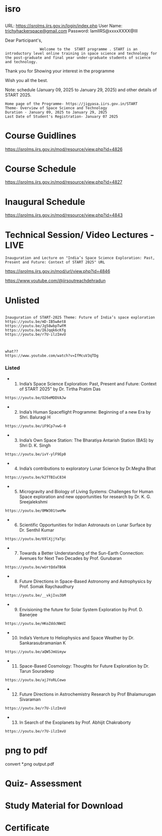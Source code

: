 # isro



##
URL: https://isrolms.iirs.gov.in/login/index.php
User Name: trichyhackerspace@gmail.com
Password: IamIIRS@xxxxXXXX@III







Dear Participant's,

                    Welcome to the  START programme . START is an introductory level online training in space science and technology for the post-graduate and final year under-graduate students of science and technology.

Thank you for Showing your interest in the programme

Wish you all the best.

 Note:   schedule (January 09, 2025 to January 29, 2025) and other details of START 2025.

    Home page of the Programme- https://jigyasa.iirs.gov.in/START
    Theme- Overview of Space Science and Technology
    Duration - January 09, 2025 to January 29, 2025
    Last Date of Student's Registration- January 07 2025




# Course Guidlines

https://isrolms.iirs.gov.in/mod/resource/view.php?id=4826



# Course Schedule

https://isrolms.iirs.gov.in/mod/resource/view.php?id=4827


# Inaugural Schedule

https://isrolms.iirs.gov.in/mod/resource/view.php?id=4843


# Technical Session/ Video Lectures -LIVE


    Inauguration and Lecture on "India’s Space Science Exploration: Past, Present and Future: Context of START 2025" URL


https://isrolms.iirs.gov.in/mod/url/view.php?id=4846



https://www.youtube.com/@iirsoutreachdehradun




# Unlisted
```

Inauguration of START-2025 Theme: Future of India’s space exploration 
https://youtu.be/mD-IB5wAet8
https://youtu.be/Jg58wbpTwFM
https://youtu.be/I6Jqqk6cKfg
https://youtu.be/r7U-ilzImvU



what??
https://www.youtube.com/watch?v=IfMcuV3qTDg

```












### Listed


 - 1. India’s Space Science Exploration: Past, Present and Future: Context of START 2025" by Dr. Tirtha Pratim Das

```
https://youtu.be/O26eMDDVAJw
```

 - 2. India’s Human Spaceflight Programme: Beginning of a new Era by Shri. Baluragi H

```
https://youtu.be/iF9Cp7vwG-0
```

 - 3. India’s Own Space Station: The Bharatiya Antarish Station (BAS) by Shri D. K. Singh
```
https://youtu.be/ivY-ylF9Ep0
```

 - 4. India’s contributions to exploratory Lunar Science by Dr.Megha Bhat

```
https://youtu.be/k2TTBIuC834
```

 - 5. Microgravity and Biology of Living Systems: Challenges for Human Space exploration and new opportunities for research by Dr. K. G. Sreejalekshmi

```
https://youtu.be/0MW301tweMw
```

 - 6. Scientific Opportunities for Indian Astronauts on Lunar Surface by Dr. Senthil Kumar
```
https://youtu.be/69lXjjYaTgc
```

 - 7. Towards a Better Understanding of the Sun-Earth Connection: Avenues for Next Two Decades by Prof. Gurubaran

```
https://youtu.be/wUrtQdaTBOA
```

 - 8. Future Directions in Space-Based Astronomy and Astrophysics by Prof. Somak Raychaudhury

```
https://youtu.be/__vkjIvu3bM
```

 - 9. Envisioning the future for Solar System Exploration by Prof. D. Banerjee

```
https://youtu.be/HKoZddcNWdI
```

 - 10. India’s Venture to Heliophysics and Space Weather by Dr. Sankarasubramanian K

```
https://youtu.be/aQW5JmUimyw
```

 - 11. Space-Based Cosmology: Thoughts for Future Exploration by Dr. Tarun Souradeep

```
https://youtu.be/ajJYoRLCewo
```


 - 12. Future Directions in Astrochemistry Research by Prof Bhalamurugan Sivaraman

```
https://youtu.be/r7U-ilzImvU
```


 - 13. In Search of the Exoplanets by Prof. Abhijit Chakraborty

```
https://youtu.be/r7U-ilzImvU
```
















# png to pdf

convert *.png output.pdf









# Quiz- Assessment





# Study Material for Download



# Certificate



